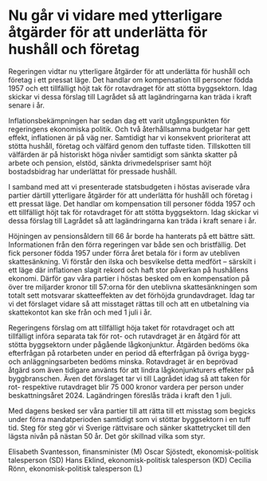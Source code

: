 # Nu går vi vidare med ytterligare åtgärder för att underlätta för hushåll och företag

Regeringen vidtar nu ytterligare åtgärder för att underlätta för hushåll och företag i ett pressat läge. Det handlar om kompensation till personer födda 1957 och ett tillfälligt höjt tak för rotavdraget för att stötta byggsektorn. Idag skickar vi dessa förslag till Lagrådet så att lagändringarna kan träda i kraft senare i år.


Inflationsbekämpningen har sedan dag ett varit utgångspunkten för regeringens ekonomiska politik. Och två återhållsamma budgetar har gett effekt, inflationen är på väg ner. Samtidigt har vi konsekvent prioriterat att stötta hushåll, företag och välfärd genom den tuffaste tiden. Tillskotten till välfärden är på historiskt höga nivåer samtidigt som sänkta skatter på arbete och pension, elstöd, sänkta drivmedelspriser samt höjt bostadsbidrag har underlättat för pressade hushåll.

I samband med att vi presenterade statsbudgeten i höstas aviserade våra partier därtill ytterligare åtgärder för att underlätta för hushåll och företag i ett pressat läge. Det handlar om kompensation till personer födda 1957 och ett tillfälligt höjt tak för rotavdraget för att stötta byggsektorn. Idag skickar vi dessa förslag till Lagrådet så att lagändringarna kan träda i kraft senare i år.

Höjningen av pensionsåldern till 66 år borde ha hanterats på ett bättre sätt. Informationen från den förra regeringen var både sen och bristfällig. Det fick personer födda 1957 under förra året betala för i form av utebliven skattesänkning. Vi förstår den ilska och besvikelse detta medfört – särskilt i ett läge där inflationen slagit rekord och haft stor påverkan på hushållens ekonomi. Därför gav våra partier i höstas besked om en kompensation på över tre miljarder kronor till 57:orna för den uteblivna skattesänkningen som totalt sett motsvarar skatteeffekten av det förhöjda grundavdraget. Idag tar vi det förslaget vidare så att misstaget rättas till och att en utbetalning via skattekontot kan ske från och med 1 juli i år.

Regeringens förslag om att tillfälligt höja taket för rotavdraget och att tillfälligt införa separata tak för rot\- och rutavdraget är en åtgärd för att stötta byggsektorn under pågående lågkonjunktur. Åtgärden bedöms öka efterfrågan på rotarbeten under en period då efterfrågan på övriga bygg\- och anläggningsarbeten bedöms minska. Rotavdraget är en beprövad åtgärd som även tidigare använts för att lindra lågkonjunkturers effekter på byggbranschen. Även det förslaget tar vi till Lagrådet idag så att taken för rot\- respektive rutavdraget blir 75 000 kronor vardera per person under beskattningsåret 2024\. Lagändringen föreslås träda i kraft den 1 juli.

Med dagens besked ser våra partier till att rätta till ett misstag som begicks under förra mandatperioden samtidigt som vi stöttar byggsektorn i en tuff tid. Steg för steg gör vi Sverige rättvisare och sänker skattetrycket till den lägsta nivån på nästan 50 år. Det gör skillnad vilka som styr.

Elisabeth Svantesson, finansminister (M)
Oscar Sjöstedt, ekonomisk\-politisk talesperson (SD)
Hans Eklind, ekonomisk\-politisk talesperson (KD)
Cecilia Rönn, ekonomisk\-politisk talesperson (L)
